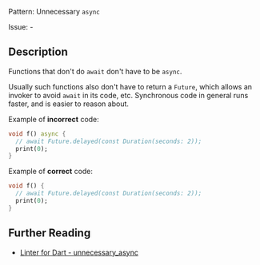 Pattern: Unnecessary `async`

Issue: -

## Description

Functions that don't do `await` don't have to be `async`.

Usually such functions also don't have to return a `Future`, which allows an invoker to avoid `await` in its code, etc. Synchronous code in general runs faster, and is easier to reason about.

Example of **incorrect** code:

```dart
void f() async {
  // await Future.delayed(const Duration(seconds: 2));
  print(0);
}
```

Example of **correct** code:

```dart
void f() {
  // await Future.delayed(const Duration(seconds: 2));
  print(0);
}
```

## Further Reading

* [Linter for Dart - unnecessary_async](https://dart.dev/tools/linter-rules/unnecessary_async)